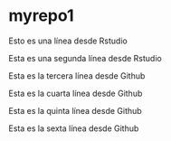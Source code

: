 # myrepo1

Esto es una línea desde Rstudio

Esta es una segunda línea desde Rstudio

Esta es la tercera línea desde Github

Esta es la cuarta línea desde Github

Esta es la quinta línea desde Github

Esta es la sexta línea desde Github

